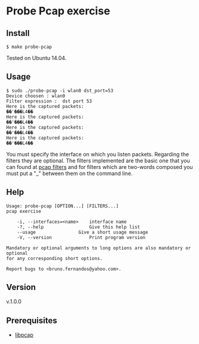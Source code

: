 # Probe Pcap exercise

## Install
    $ make probe-pcap

Tested on Ubuntu 14.04.

## Usage
    $ sudo ./probe-pcap -i wlan0 dst_port=53
    Device choosen : wlan0
    Filter expression :  dst port 53
    Here is the captured packets:
    ��'���L4��
    Here is the captured packets:
    ��'���L4��
    Here is the captured packets:
    ��'���L4��
    Here is the captured packets:
    ��'���L4��

You must specify the interface on which you listen packets.
Regarding the filters they are optional. The filters implemented are the basic one that you can found at [pcap filters](http://www.tcpdump.org/manpages/pcap-filter.7.html) and for filters which are two-words composed you must put a "_" between them on the command line.

## Help
    Usage: probe-pcap [OPTION...] [FILTERS...]
    pcap exercise

        -i, --interfaces=<name>    interface name
        -?, --help                 Give this help list
        --usage                Give a short usage message
        -V, --version              Print program version

    Mandatory or optional arguments to long options are also mandatory or optional
    for any corresponding short options.

    Report bugs to <bruno.fernandos@yahoo.com>.

## Version
  v.1.0.0
  
## Prerequisites
 * [libpcap](http://www.tcpdump.org/#latest-releases)
